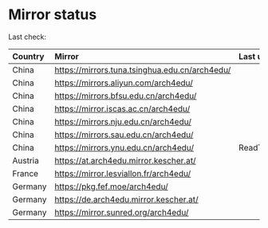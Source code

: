 <script src="./time.js"></script>
# Mirror status
Last check: <script type="text/javascript">localize(1688764596.7054412);</script>

|Country|Mirror|Last update|
|:------|:-----|:----------|
|China|https://mirrors.tuna.tsinghua.edu.cn/arch4edu/|<script type="text/javascript">localize(1688711911);</script>|
|China|https://mirrors.aliyun.com/arch4edu/|<script type="text/javascript">localize(1688711911);</script>|
|China|https://mirrors.bfsu.edu.cn/arch4edu/|<script type="text/javascript">localize(1688711911);</script>|
|China|https://mirror.iscas.ac.cn/arch4edu/|<script type="text/javascript">localize(1688711911);</script>|
|China|https://mirrors.nju.edu.cn/arch4edu/|<script type="text/javascript">localize(1688625372);</script>|
|China|https://mirrors.sau.edu.cn/arch4edu/|<script type="text/javascript">localize(1688711911);</script>|
|China|https://mirrors.ynu.edu.cn/arch4edu/|ReadTimeout|
|Austria|https://at.arch4edu.mirror.kescher.at/|<script type="text/javascript">localize(1688711911);</script>|
|France|https://mirror.lesviallon.fr/arch4edu/|<script type="text/javascript">localize(1688711911);</script>|
|Germany|https://pkg.fef.moe/arch4edu/|<script type="text/javascript">localize(1688711911);</script>|
|Germany|https://de.arch4edu.mirror.kescher.at/|<script type="text/javascript">localize(1688711911);</script>|
|Germany|https://mirror.sunred.org/arch4edu/|<script type="text/javascript">localize(1688711911);</script>|

<script src="./tablefilter/tablefilter.js"></script>
<script src="./table.js"></script>